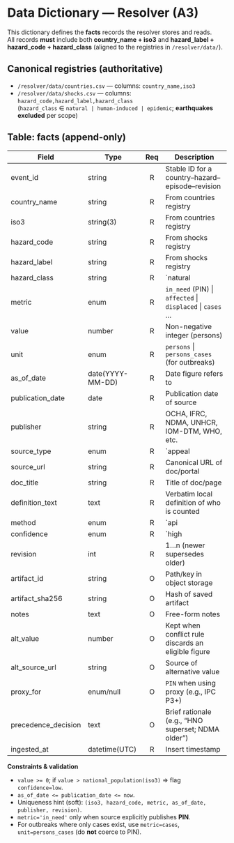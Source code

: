 # Data Dictionary — Resolver (A3)

This dictionary defines the **facts** records the resolver stores and reads.  
All records **must** include both **country_name + iso3** and **hazard_label + hazard_code + hazard_class** (aligned to the registries in `/resolver/data/`).

## Canonical registries (authoritative)
- `/resolver/data/countries.csv` — columns: `country_name,iso3`
- `/resolver/data/shocks.csv` — columns: `hazard_code,hazard_label,hazard_class`  
  (`hazard_class` ∈ `natural | human-induced | epidemic`; **earthquakes excluded** per scope)

## Table: facts (append-only)
| Field | Type | Req | Description |
|---|---|:--:|---|
| event_id | string | R | Stable ID for a country–hazard–episode–revision |
| country_name | string | R | From countries registry |
| iso3 | string(3) | R | From countries registry |
| hazard_code | string | R | From shocks registry |
| hazard_label | string | R | From shocks registry |
| hazard_class | string | R | `natural|human-induced|epidemic` (from shocks registry) |
| metric | enum | R | `in_need` (PIN) \| `affected` \| `displaced` \| `cases` … |
| value | number | R | Non-negative integer (persons) |
| unit | enum | R | `persons` \| `persons_cases` (for outbreaks) |
| as_of_date | date(YYYY-MM-DD) | R | Date figure refers to |
| publication_date | date | R | Publication date of source |
| publisher | string | R | OCHA, IFRC, NDMA, UNHCR, IOM-DTM, WHO, etc. |
| source_type | enum | R | `appeal|sitrep|gov|cluster|agency|media` |
| source_url | string | R | Canonical URL of doc/portal |
| doc_title | string | R | Title of doc/page |
| definition_text | text | R | Verbatim local definition of who is counted |
| method | enum | R | `api|scrape|manual` |
| confidence | enum | R | `high|med|low` |
| revision | int | R | 1…n (newer supersedes older) |
| artifact_id | string | O | Path/key in object storage |
| artifact_sha256 | string | O | Hash of saved artifact |
| notes | text | O | Free-form notes |
| alt_value | number | O | Kept when conflict rule discards an eligible figure |
| alt_source_url | string | O | Source of alternative value |
| proxy_for | enum/null | O | `PIN` when using proxy (e.g., IPC P3+) |
| precedence_decision | text | O | Brief rationale (e.g., “HNO superset; NDMA older”) |
| ingested_at | datetime(UTC) | R | Insert timestamp |

**Constraints & validation**
- `value >= 0`; if `value > national_population(iso3)` ⇒ flag `confidence=low`.
- `as_of_date <= publication_date <= now`.
- Uniqueness hint (soft): `(iso3, hazard_code, metric, as_of_date, publisher, revision)`.
- `metric='in_need'` only when source explicitly publishes **PIN**.
- For outbreaks where only cases exist, use `metric=cases`, `unit=persons_cases` (do **not** coerce to PIN).

